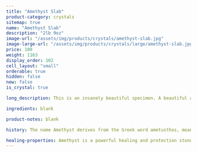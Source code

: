 ```yaml
---
title: "Amethyst Slab"
product-category: crystals
sitemap: true
name: "Amethyst Slab"
description: "2lb 9oz"
image-url: "/assets/img/products/crystals/amethyst-slab.jpg"
image-large-url: "/assets/img/products/crystals/large/amethyst-slab.jpg"
price: 100
weight: 1163
display_order: 102
cell_layout: "small"
orderable: true
hidden: false
new: false
is_crystal: true

long_description: This is an insanely beautiful specimen. A beautiful amethyst cluster with calcite and hematite growth. Two hidden rainbows can be found beside the calcite and on top of the calcite. This amethyst is sure to be a beautiful, eye-catching piece anywhere you put it.

ingredients: blank

product-notes: blank

history: The name Amethyst derives from the Greek word ametusthos, meaning “not intoxicated,” and comes from an ancient legend. The wine god Bacchus, angry over an insult and determined to avenge himself decreed the first person he should meet would be devoured by his tigers. The unfortunate mortal happened to be a beautiful maiden named Amethyst on her way to worship at the shrine of Diana. As the ferocious beasts sprang, she sought the protection of the goddess and was saved by being turned into a clear, white crystal. Bacchus, regretting his cruelty, poured the juice of his grapes over the stone as an offering, giving the gem its lovely purple hue.

healing-properties: Amethyst is a powerful healing and protection stone. It is the February birthstone and is associated to the crown chakra, providing protection against psychic attack, enhancing psychic abilities, calming and stimulating the mind, and nourishing the spirit. For this reason amethyst has been historically used as a remedy for nightmares and insomnia, as well as to aid meditative focus.
---
```

